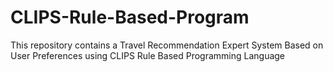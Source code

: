 # CLIPS-Rule-Based-Program
This repository contains a Travel Recommendation Expert System Based on User Preferences using CLIPS Rule Based Programming Language
